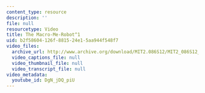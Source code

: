 ```yaml
---
content_type: resource
description: ''
file: null
resourcetype: Video
title: The Macro-Me-Robot^1
uid: b2f58604-126f-8815-24e1-5aa944f548f7
video_files:
  archive_url: http://www.archive.org/download/MIT2.086S12/MIT2_086S12_unit1_robot_300k.mp4
  video_captions_file: null
  video_thumbnail_file: null
  video_transcript_file: null
video_metadata:
  youtube_id: DgN_jDQ_piU
---
```

